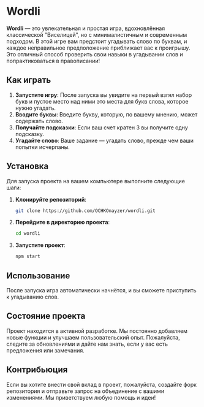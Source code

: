 # Wordli

**Wordli** — это увлекательная и простая игра, вдохновлённая классической "Виселицей", но с минималистичным и современным подходом. В этой игре вам предстоит угадывать слово по буквам, и каждое неправильное предположение приближает вас к проигрышу. Это отличный способ проверить свои навыки в угадывании слов и попрактиковаться в правописании!

## Как играть

1. **Запустите игру**: После запуска вы увидите на первый взгял набор букв и пустое место над ними это места для букв слова, которое нужно угадать.
2. **Вводите буквы**: Введите букву, которую, по вашему мнению, может содержать слово.
3. **Получайте подсказки**: Если ваш счет кратен 3 вы получите одну подсказку.
4. **Угадайте слово**: Ваше задание — угадать слово, прежде чем ваши попытки исчерпаны.

## Установка

Для запуска проекта на вашем компьютере выполните следующие шаги:

1. **Клонируйте репозиторий**:
   ```bash
   git clone https://github.com/OCHKOnayzer/wordli.git
   ```

2. **Перейдите в директорию проекта**:
   ```bash
   cd wordli
   ```
3. **Запустите проект**:
   ```bash
   npm start
   ```

## Использование

После запуска игра автоматически начнётся, и вы сможете приступить к угадыванию слов.

## Состояние проекта

Проект находится в активной разработке. Мы постоянно добавляем новые функции и улучшаем пользовательский опыт. Пожалуйста, следите за обновлениями и дайте нам знать, если у вас есть предложения или замечания.

## Контрибьюция

Если вы хотите внести свой вклад в проект, пожалуйста, создайте форк репозитория и отправьте запрос на объединение с вашими изменениями. Мы приветствуем любую помощь и идеи!
